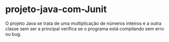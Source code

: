 # projeto-java-com-Junit
O projeto Java se trata de uma multiplicação de números inteiros e a outra classe sem ser a principal verifica se o programa está compilando sem erro ou bug.
